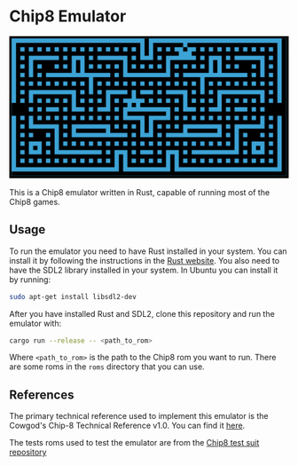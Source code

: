 # Chip8 Emulator

![Blinky running on the emulator](./images/blinky.png)

This is a Chip8 emulator written in Rust, capable of running most of the Chip8 games.

## Usage

To run the emulator you need to have Rust installed in your system. You can install it by following the instructions in the [Rust website](https://www.rust-lang.org/tools/install).
You also need to have the SDL2 library installed in your system. In Ubuntu you can install it by running:

```bash
sudo apt-get install libsdl2-dev
```

After you have installed Rust and SDL2, clone this repository and run the emulator with:

```bash
cargo run --release -- <path_to_rom>
```

Where `<path_to_rom>` is the path to the Chip8 rom you want to run. There are some roms in the `roms` directory that you can use.

## References

The primary technical reference used to implement this emulator is the Cowgod's Chip-8 Technical Reference v1.0. You can find it [here](http://devernay.free.fr/hacks/chip8/C8TECH10.HTM).

The tests roms used to test the emulator are from the [Chip8 test suit repository](https://github.com/Timendus/chip8-test-suite)
